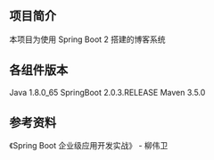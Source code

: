 ## 项目简介

本项目为使用 Spring Boot 2 搭建的博客系统

## 各组件版本

Java 1.8.0_65
SpringBoot 2.0.3.RELEASE
Maven 3.5.0

## 参考资料

《Spring Boot 企业级应用开发实战》 - 柳伟卫